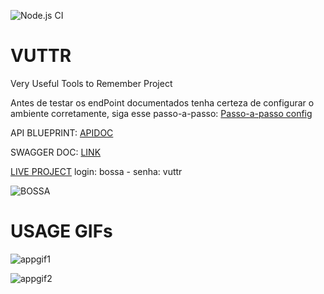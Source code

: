 ![Node.js CI](https://github.com/Jarn40/VUTTR/workflows/Node.js%20CI/badge.svg)
# VUTTR
Very Useful Tools to Remember Project

<!-- [DOCUMENTAÇÂO INTERATIVA](https://bossa-vuttr.readme.io/) -->

Antes de testar os endPoint documentados tenha certeza de configurar o ambiente corretamente, siga esse passo-a-passo: [Passo-a-passo config](config.md)

API BLUEPRINT: [APIDOC](API_DOC.md)

SWAGGER DOC: [LINK](https://app.swaggerhub.com/apis/Jarn40/vuttr-api/1.0)

[LIVE PROJECT](http://ec2-3-16-40-249.us-east-2.compute.amazonaws.com) login: bossa - senha: vuttr


![BOSSA](https://user-images.githubusercontent.com/20113585/75614347-87902380-5b16-11ea-9ec7-d42858173818.png)


# USAGE GIFs

![appgif1](https://user-images.githubusercontent.com/20113585/76545249-3530fa00-6468-11ea-9c0f-5eb22fe82f84.gif)

![appgif2](https://user-images.githubusercontent.com/20113585/76545361-66112f00-6468-11ea-961b-fa7a2b3c4a6d.gif)
